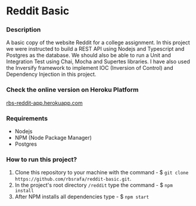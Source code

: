 # Reddit Basic

### Description
A basic copy of the website Reddit for a college assignment. In this project we were instructed to build a REST API using Nodejs and Typescript and Postgres as the database. We should also be able to run a Unit and Integration Test using Chai, Mocha and Supertes libraries. I have also used the Inversify framework to implement IOC (Inversion of Control) and Dependency Injection in this project.

### Check the online version on Heroku Platform
[rbs-reddit-app.herokuapp.com](https://rbs-reddit-app.herokuapp.com/ "RBS Reddit Web App")


### Requirements
* Nodejs
* NPM (Node Package Manager)
* Postgres

### How to run this project?
1. Clone this repository to your machine with the command - $ `git clone https://github.com/rbsrafa/reddit-basic.git`.
1. In the project's root directory `/reddit` type the command - $ `npm install`
1. After NPM installs all dependencies type - $ `npm start`